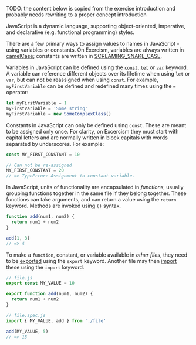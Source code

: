 TODO: the content below is copied from the exercise introduction and probably needs rewriting to a proper concept introduction

JavaScript is a dynamic language, supporting object-oriented, imperative, and declarative (e.g. functional programming) styles.

There are a few primary ways to assign values to names in JavaScript - using variables or constants. On Exercism, variables are always written in [camelCase][wiki-camel-case]; constants are written in [SCREAMING_SNAKE_CASE][wiki-snake-case].

Variables in JavaScript can be defined using the [`const`][mdn-const], [`let`][mdn-let] or [`var`][mdn-var] keyword. A variable can reference different objects over its lifetime when using `let` or `var`, but can not be reassigned when using `const`. For example, `myFirstVariable` can be defined and redefined many times using the `=` operator:

```javascript
let myFirstVariable = 1
myFirstVariable = 'Some string'
myFirstVariable = new SomeComplexClass()
```

Constants in JavaScript can only be defined using `const`. These are meant to be assigned only once. For clarity, on Excercism they must start with capital letters and are normally written in block capitals with words separated by underscores. For example:

```javascript
const MY_FIRST_CONSTANT = 10

// Can not be re-assigned
MY_FIRST_CONSTANT = 20
// => TypeError: Assignment to constant variable.
```

In JavaScript, units of functionality are encapsulated in _functions_, usually grouping functions together in the same file if they belong together. These functions can take arguments, and can return a value using the `return` keyword. Methods are invoked using `()` syntax.

```javascript
function add(num1, num2) {
  return num1 + num2
}

add(1, 3)
// => 4
```

To make a `function`, constant, or variable available in _other files_, they need to be [exported][mdn-export] using the `export` keyword. Another file may then [import][mdn-import] these using the `import` keyword.

```javascript
// file.js
export const MY_VALUE = 10

export function add(num1, num2) {
  return num1 + num2
}

// file.spec.js
import { MY_VALUE, add } from './file'

add(MY_VALUE, 5)
// => 15
```

[mdn-const]: https://developer.mozilla.org/en-US/docs/Web/JavaScript/Reference/Statements/const
[mdn-export]: https://developer.mozilla.org/en-US/docs/Web/JavaScript/Reference/Statements/export
[mdn-import]: https://developer.mozilla.org/en-US/docs/Web/JavaScript/Reference/Statements/import
[mdn-let]: https://developer.mozilla.org/en-US/docs/Web/JavaScript/Reference/Statements/let
[mdn-var]: https://developer.mozilla.org/en-US/docs/Web/JavaScript/Reference/Statements/var
[wiki-camel-case]: https://en.wikipedia.org/wiki/Camel_case
[wiki-snake-case]: https://en.wikipedia.org/wiki/Snake_case

